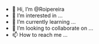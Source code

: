 - 👋 Hi, I’m @Roipereira
- 👀 I’m interested in ...
- 🌱 I’m currently learning ...
- 💞️ I’m looking to collaborate on ...
- 📫 How to reach me ...

<!---
Roipereira/Roipereira is a ✨ special ✨ repository because its `README.md` (this file) appears on your GitHub profile.
You can click the Preview link to take a look at your changes.
--->
